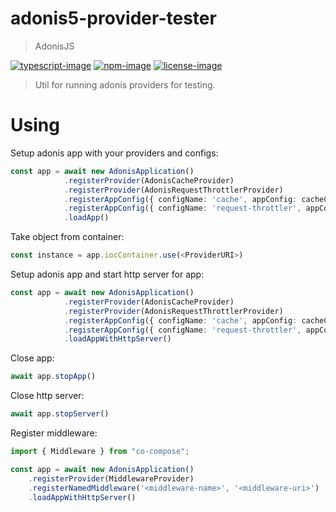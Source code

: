 # adonis5-provider-tester
> AdonisJS

[![typescript-image]][typescript-url] [![npm-image]][npm-url] [![license-image]][license-url]

> Util for running adonis providers for testing.

# Using
Setup adonis app with your providers and configs:
```ts
const app = await new AdonisApplication()
			.registerProvider(AdonisCacheProvider)
			.registerProvider(AdonisRequestThrottlerProvider)
			.registerAppConfig({ configName: 'cache', appConfig: cacheConfig })
			.registerAppConfig({ configName: 'request-throttler', appConfig: throttlerConfig })
			.loadApp()
```

Take object from container:
```ts
const instance = app.iocContainer.use(<ProviderURI>)
```

Setup adonis app and start http server for app:
```ts
const app = await new AdonisApplication()
			.registerProvider(AdonisCacheProvider)
			.registerProvider(AdonisRequestThrottlerProvider)
			.registerAppConfig({ configName: 'cache', appConfig: cacheConfig })
			.registerAppConfig({ configName: 'request-throttler', appConfig: throttlerConfig })
			.loadAppWithHttpServer()
```

Close app:
```ts
await app.stopApp()
```

Close http server:
```ts
await app.stopServer()
```

Register middleware:
```ts
import { Middleware } from "co-compose";

const app = await new AdonisApplication()
	.registerProvider(MiddlewareProvider)
	.registerNamedMiddleware('<middleware-name>', '<middleware-uri>')
	.loadAppWithHttpServer()
```

[typescript-image]: https://img.shields.io/badge/Typescript-294E80.svg?style=for-the-badge&logo=typescript

[typescript-url]:  "typescript"

[npm-image]: https://img.shields.io/npm/v/adonis5-cache.svg?style=for-the-badge&logo=npm

[npm-url]: https://www.npmjs.com/package/adonis-provider-tester "npm"

[license-image]: https://img.shields.io/npm/l/adonis5-cache?color=blueviolet&style=for-the-badge

[license-url]: LICENSE.md "license"
